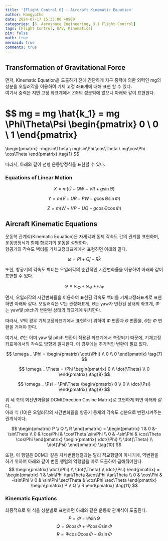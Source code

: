 ```yaml
---
title: '[Flight Control 6] - Aircraft Kinematic Equation'
author: HangyoCho
date: 2024-07-17 15:35:00 +0900
categories: [3. Aerospace Engineering, 3.1 Flight Control]
tags: [Flight Control, UAV, Kinematics]
pin: false
math: true
mermaid: true
comments: true
---
```


## Transformation of Gravitational Force
먼저, Kinematic Equation을 도출하기 전에 간단하게 지구 중력에 의한 외력인 mg의 성분을 오일러각을 이용하여 기체 고정 좌표계에 대해 표현 할 수 있다.  
여기서 중력은 지면 고정 좌표계에서 Z축의 성분밖에 없으니 아래와 같이 표현한다.

$$
mg = mg \hat{k_1} = mg \Phi\Theta\Psi
\begin{pmatrix}
0 \\
0 \\
1
\end{pmatrix}
=
\begin{pmatrix}
-mg\sin\Theta \\
mg\sin\Phi \cos\Theta  \\
mg\cos\Phi \cos\Theta
\end{pmatrix}
\tag{1}
$$

따라서, 아래와 같이 선형 운동방정식을 표현할 수 있다.

### Equations of Linear Motion 

$$
X = m(\dot{U} + QW - VR + g\sin{\Theta})\tag{2}
$$

$$
Y = m(\dot{V} + UR - PW - g\cos{\Theta}\sin{\Phi})\tag{3}
$$

$$
Z = m(\dot{W} + VP - UQ - g\cos{\Theta}\cos{\Phi})\tag{4}
$$

## Aircraft Kinematic Equations
운동학 관계식(Kinematic Equation)은 자세각과 동체 각속도 간의 관계를 표현하며, 운동방정식과 함께 항공기의 운동을 설명한다.  
항공기의 각속도 벡터를 기체고정좌표계에서 표현하면 아래와 같다. 

$$
\omega = P\hat{i}+Q\hat{j}+R\hat{k} \tag{5}
$$

또한, 항공기의 각속도 벡터는 오일러각의 순간적인 시간변화율을 이용하여 아래와 같이 표현할 수 있다. 

$$
\omega = \omega _\Phi + \omega _ \Theta + \omega _ \Psi \tag{6}
$$

먼저, 오일러각의 시간변화율을 이용하여 표현된 각속도 백터를 기체고정좌표계로 표현하면 아래와 같다. 
오일러각은 $\dot{\Psi}$는 관성좌표계, $\dot{\Theta}$는 yaw가 변환된 상태의 좌표계, $\dot{\Phi}$는 yaw및 pitch가 변환된 상태의 좌표계에 위치한다.  

따라서, $\dot{\Psi}$의 경우 기체고정좌표계에서 표현하기 위하여 $\Phi$ 변환과 $\Theta$ 변환을, $\dot{\Theta}$는 $\Phi$ 변환을 거쳐야 한다.   

여기서, $\dot{\Phi}$는 이미 yaw 및 pitch 변환이 적용된 좌표계에서 측정되기 때문에, 기체고정좌표계에서의 각속도 방향과 일치한다. 이 경우에는 추가적인 변환이 필요 없다.  

$$
\omega _ \Phi = 
\begin{pmatrix}
\dot{\Phi} \\
0 \\
0
\end{pmatrix} 
\tag{7}
$$

$$
\omega _ \Theta = \Phi
\begin{pmatrix}
0 \\
\dot{\Theta} \\
0
\end{pmatrix} 
\tag{8}
$$

$$
\omega _ \Psi = \Phi\Theta
\begin{pmatrix}
0 \\
0 \\
\dot{\Psi}
\end{pmatrix} 
\tag{9}
$$

위 세 축의 회전변화율을 DCM(Direction Cosine Matrix)로 표현하게 되면 아래와 같다.  
아래 식 (10)은 오일러각의 시간변화율을 항공기 동체의 각속도 성분으로 변환시켜주는 관계식이다.

$$
\begin{pmatrix}
P \\
Q \\
R
\end{pmatrix} = 
\begin{pmatrix}
1 & 0 &-\sin\Theta \\
0 & \cos\Phi & \cos\Theta \sin\Phi \\
0 & -\sin\Phi & \cos\Theta \cos\Phi
\end{pmatrix}
\begin{pmatrix}
\dot{\Phi} \\
\dot{\Theta}  \\
\dot{\Psi}
\end{pmatrix} \tag{10}
$$

또한, 이 행렬은 DCM과 같은 자세변환행렬과는 달리 직교행렬이 아니기에, 역변환을 하기 위하여  아래와 같이 변환 행렬의 역행렬을 따로 도출하여 곱해줘야한다.  
$$
\begin{pmatrix}
\dot{\Phi} \\
\dot{\Theta}  \\
\dot{\Psi}
\end{pmatrix} = 
\begin{pmatrix}
1 & \sin\Phi \tan\Theta &\cos\Phi \tan\Theta \\
0 & \cos\Phi & -\sin\Phi \\
0 & \sin\Phi \sec\Theta & \cos\Phi \sec\Theta
\end{pmatrix}
\begin{pmatrix}
P \\
Q \\
R
\end{pmatrix}
\tag{11}
$$
### Kinematic Equations 
최종적으로 위 식을 성분별로 표현하면 아래와 같은 운동학 관계식이 도출된다.
$$
P = \dot{\Phi} - \dot{\Psi} \sin{\Theta} \tag{12}
$$
$$
Q = \dot{\Theta} \cos{\Phi} + \dot{\Psi} \cos{\Theta} \sin{\Phi} \tag{13}
$$
$$
R = \dot{\Psi} \cos{\Theta} \cos{\Phi} - \dot{\Theta} \sin{\Phi} \tag{14}
$$

